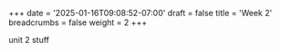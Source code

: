 +++
date = '2025-01-16T09:08:52-07:00'
draft = false
title = 'Week 2'
breadcrumbs = false
weight = 2
+++

unit 2 stuff